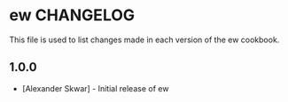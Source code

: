 ew CHANGELOG
============

This file is used to list changes made in each version of the ew cookbook.


1.0.0
-----
- [Alexander Skwar] - Initial release of ew
